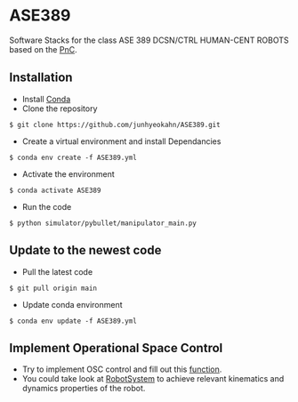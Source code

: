 # ASE389
Software Stacks for the class ASE 389 DCSN/CTRL HUMAN-CENT ROBOTS based on
the [PnC](https://github.com/junhyeokahn/PnC).


## Installation
- Install [Conda](https://docs.anaconda.com/anaconda/install/)
- Clone the repository
```
$ git clone https://github.com/junhyeokahn/ASE389.git
```
- Create a virtual environment and install Dependancies
```
$ conda env create -f ASE389.yml
```
- Activate the environment
```
$ conda activate ASE389
```
- Run the code
```
$ python simulator/pybullet/manipulator_main.py
```

## Update to the newest code
- Pull the latest code
```
$ git pull origin main
```
- Update conda environment
```
$ conda env update -f ASE389.yml
```

## Implement Operational Space Control
- Try to implement OSC control and fill out this [function](https://github.com/junhyeokahn/ASE389/blob/c59dcef47506383b7f99d1a4ece727023dd183ca/pnc/manipulator_pnc/manipulator_interface.py#L57).
- You could take look at [RobotSystem](https://github.com/junhyeokahn/ASE389/blob/main/pnc/robot_system/robot_system.py) to achieve relevant kinematics and dynamics properties of the robot.

